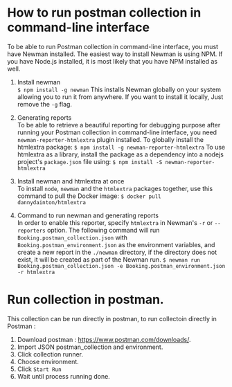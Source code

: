 # How to run postman collection in command-line interface

To be able to run Postman collection in command-line interface, you must have Newman installed.
The easiest way to install Newman is using NPM. If you have Node.js installed, it is most likely that you have NPM installed as well.

1. Install newman <br />
`$ npm install -g newman` This installs Newman globally on your system allowing you to run it from anywhere. If you want to install it locally, Just remove the `-g` flag.

2. Generating reports <br />
To be able to retrieve a beautiful reporting for debugging purpose after running your Postman collection in command-line interface, you need `newman-reporter-htmlextra` plugin installed.
To globally install the htmlextra package: `$ npm install -g newman-reporter-htmlextra`
To use htmlextra as a library, install the package as a dependency into a nodejs project's `package.json` file using: `$ npm install -S newman-reporter-htmlextra`

3. Install newman and htmlextra at once <br />
To install `node`, `newman` and the `htmlextra` packages together, use this command to pull the Docker image: `$ docker pull dannydainton/htmlextra`

4. Command to run newman and generating reports <br />
In order to enable this reporter, specify `htmlextra` in Newman's `-r` or `--reporters` option.
The following command will run `Booking.postman_collection.json` with `Booking.postman_environment.json` as the environment variables, and create a new report in the `./newman` directory, if the directory does not exist, it will be created as part of the Newman run. `$ newman run Booking.postman_collection.json -e Booking.postman_environment.json -r htmlextra`

# Run collection in postman.

This collection can be run directly in postman, to run collectoin directly in Postman :

1. Download postman : https://www.postman.com/downloads/.
2. Import JSON postman_collection and environment.
3. Click collection runner.
4. Choose environment.
5. Click `Start Run`
6. Wait until process running done.
